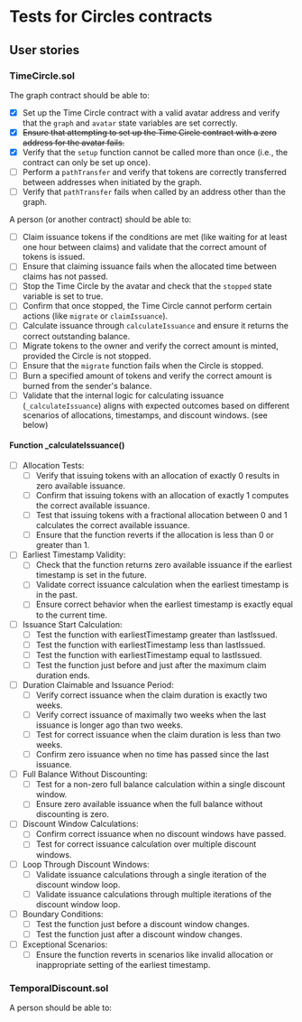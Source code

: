 # Tests for Circles contracts

## User stories

### TimeCircle.sol

The graph contract should be able to:

- [x] Set up the Time Circle contract with a valid avatar address and verify that the `graph` and `avatar` state variables are set correctly.
- [x] ~~Ensure that attempting to set up the Time Circle contract with a zero address for the avatar fails.~~
- [x] Verify that the `setup` function cannot be called more than once (i.e., the contract can only be set up once).
- [ ] Perform a `pathTransfer` and verify that tokens are correctly transferred between addresses when initiated by the graph.
- [ ] Verify that `pathTransfer` fails when called by an address other than the graph.

A person (or another contract) should be able to:

- [ ] Claim issuance tokens if the conditions are met (like waiting for at least one hour between claims) and validate that the correct amount of tokens is issued.
- [ ] Ensure that claiming issuance fails when the allocated time between claims has not passed.
- [ ] Stop the Time Circle by the avatar and check that the `stopped` state variable is set to true.
- [ ] Confirm that once stopped, the Time Circle cannot perform certain actions (like `migrate` or `claimIssuance`).
- [ ] Calculate issuance through `calculateIssuance` and ensure it returns the correct outstanding balance.
- [ ] Migrate tokens to the owner and verify the correct amount is minted, provided the Circle is not stopped.
- [ ] Ensure that the `migrate` function fails when the Circle is stopped.
- [ ] Burn a specified amount of tokens and verify the correct amount is burned from the sender's balance.
- [ ] Validate that the internal logic for calculating issuance (`_calculateIssuance`) aligns with expected outcomes based on different scenarios of allocations, timestamps, and discount windows. (see below)

#### Function _calculateIssuance()

- [ ] Allocation Tests:
    - [ ] Verify that issuing tokens with an allocation of exactly 0 results in zero available issuance.
    - [ ] Confirm that issuing tokens with an allocation of exactly 1 computes the correct available issuance.
    - [ ] Test that issuing tokens with a fractional allocation between 0 and 1 calculates the correct available issuance.
    - [ ] Ensure that the function reverts if the allocation is less than 0 or greater than 1.

- [ ] Earliest Timestamp Validity:
    - [ ] Check that the function returns zero available issuance if the earliest timestamp is set in the future.
    - [ ] Validate correct issuance calculation when the earliest timestamp is in the past.
    - [ ] Ensure correct behavior when the earliest timestamp is exactly equal to the current time.

- [ ] Issuance Start Calculation:
    - [ ] Test the function with earliestTimestamp greater than lastIssued.
    - [ ] Test the function with earliestTimestamp less than lastIssued.
    - [ ] Test the function with earliestTimestamp equal to lastIssued.
    - [ ] Test the function just before and just after the maximum claim duration ends.

- [ ] Duration Claimable and Issuance Period:
    - [ ] Verify correct issuance when the claim duration is exactly two weeks.
    - [ ] Verify correct issuance of maximally two weeks when the last issuance is longer ago than two weeks.
    - [ ] Test for correct issuance when the claim duration is less than two weeks.
    - [ ] Confirm zero issuance when no time has passed since the last issuance.

- [ ] Full Balance Without Discounting:
    - [ ] Test for a non-zero full balance calculation within a single discount window.
    - [ ] Ensure zero available issuance when the full balance without discounting is zero.

- [ ] Discount Window Calculations:
    - [ ] Confirm correct issuance when no discount windows have passed.
    - [ ] Test for correct issuance calculation over multiple discount windows.

- [ ] Loop Through Discount Windows:
    - [ ] Validate issuance calculations through a single iteration of the discount window loop.
    - [ ] Validate issuance calculations through multiple iterations of the discount window loop.

- [ ] Boundary Conditions:
    - [ ] Test the function just before a discount window changes.
    - [ ] Test the function just after a discount window changes.

- [ ] Exceptional Scenarios:
    - [ ] Ensure the function reverts in scenarios like invalid allocation or inappropriate setting of the earliest timestamp.

### TemporalDiscount.sol

A person should be able to: